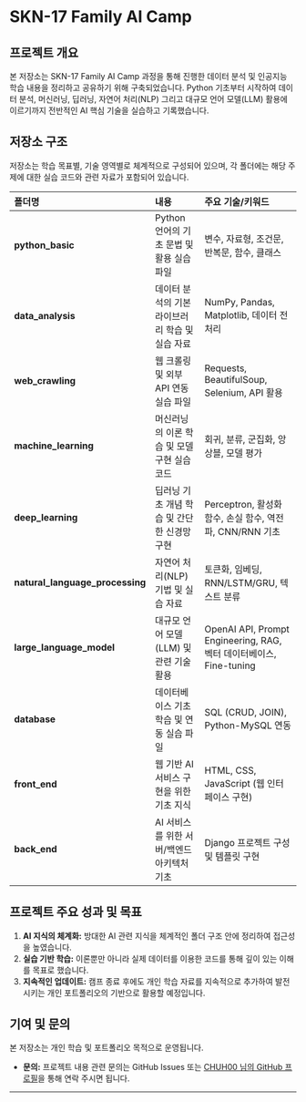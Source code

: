 # SKN-17 Family AI Camp

## 프로젝트 개요

본 저장소는 SKN-17 Family AI Camp 과정을 통해 진행한 데이터 분석 및 인공지능 학습 내용을 정리하고 공유하기 위해 구축되었습니다. Python 기초부터 시작하여 데이터 분석, 머신러닝, 딥러닝, 자연어 처리(NLP) 그리고 대규모 언어 모델(LLM) 활용에 이르기까지 전반적인 AI 핵심 기술을 실습하고 기록했습니다.

## 저장소 구조

저장소는 학습 목표별, 기술 영역별로 체계적으로 구성되어 있으며, 각 폴더에는 해당 주제에 대한 실습 코드와 관련 자료가 포함되어 있습니다.

| 폴더명 | 내용 | 주요 기술/키워드 |
| :--- | :--- | :--- |
| **python_basic** | Python 언어의 기초 문법 및 활용 실습 파일 | 변수, 자료형, 조건문, 반복문, 함수, 클래스 |
| **data_analysis** | 데이터 분석의 기본 라이브러리 학습 및 실습 자료 | NumPy, Pandas, Matplotlib, 데이터 전처리 |
| **web_crawling** | 웹 크롤링 및 외부 API 연동 실습 파일 | Requests, BeautifulSoup, Selenium, API 활용 |
| **machine_learning** | 머신러닝의 이론 학습 및 모델 구현 실습 코드 | 회귀, 분류, 군집화, 앙상블, 모델 평가 |
| **deep_learning** | 딥러닝 기초 개념 학습 및 간단한 신경망 구현 | Perceptron, 활성화 함수, 손실 함수, 역전파, CNN/RNN 기초 |
| **natural_language_processing** | 자연어 처리(NLP) 기법 및 실습 자료 | 토큰화, 임베딩, RNN/LSTM/GRU, 텍스트 분류 |
| **large_language_model** | 대규모 언어 모델(LLM) 및 관련 기술 활용 | OpenAI API, Prompt Engineering, RAG, 벡터 데이터베이스, Fine-tuning |
| **database** | 데이터베이스 기초 학습 및 연동 실습 파일 | SQL (CRUD, JOIN), Python-MySQL 연동 |
| **front_end** | 웹 기반 AI 서비스 구현을 위한 기초 지식 | HTML, CSS, JavaScript (웹 인터페이스 구현) |
| **back_end** | AI 서비스를 위한 서버/백엔드 아키텍처 기초 | Django 프로젝트 구성 및 템플릿 구현 |

## 프로젝트 주요 성과 및 목표

1.  **AI 지식의 체계화:** 방대한 AI 관련 지식을 체계적인 폴더 구조 안에 정리하여 접근성을 높였습니다.
2.  **실습 기반 학습:** 이론뿐만 아니라 실제 데이터를 이용한 코드를 통해 깊이 있는 이해를 목표로 했습니다.
3.  **지속적인 업데이트:** 캠프 종료 후에도 개인 학습 자료를 지속적으로 추가하여 발전시키는 개인 포트폴리오의 기반으로 활용할 예정입니다.

## 기여 및 문의

본 저장소는 개인 학습 및 포트폴리오 목적으로 운영됩니다.

* **문의:** 프로젝트 내용 관련 문의는 GitHub Issues 또는 [CHUH00 님의 GitHub 프로필](https://github.com/CHUH00)을 통해 연락 주시면 됩니다.

---


